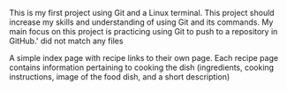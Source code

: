 This is my first project using Git and a Linux terminal. This project should increase my skills and understanding of using Git and its commands. My main focus on this project is practicing using Git to push to a repository in GitHub.' did not match any files

A simple index page with recipe links to their own page. Each recipe page contains information pertaining to cooking the dish (ingredients, cooking instructions, image of the food dish, and a short description)
